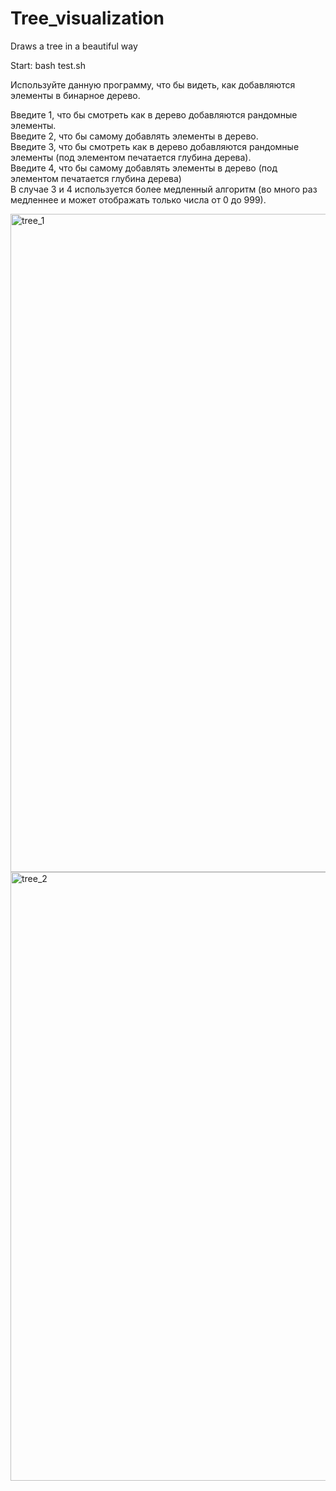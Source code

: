 # Tree_visualization
Draws a tree in a beautiful way

Start: bash test.sh         

Используйте данную программу, что бы видеть, как добавляются элементы в бинарное дерево.

Введите 1, что бы смотреть как в дерево добавляются рандомные элементы. <br/>
Введите 2, что бы самому добавлять элементы в дерево. <br/>
Введите 3, что бы смотреть как в дерево добавляются рандомные элементы (под элементом печатается глубина дерева). <br/>
Введите 4, что бы самому добавлять элементы в дерево (под элементом печатается глубина дерева) <br/>
В случае 3 и 4 используется более медленный алгоритм (во много раз медленнее и может отображать только числа от 0 до 999). <br/>

<img width="1053" alt="tree_1" src="https://user-images.githubusercontent.com/70471514/137760420-ee22f212-512a-4598-922c-4962822fbbd9.png">
<img width="974" alt="tree_2" src="https://user-images.githubusercontent.com/70471514/137760430-99ad8862-1ce5-4460-a648-2125ddf144cf.png">
